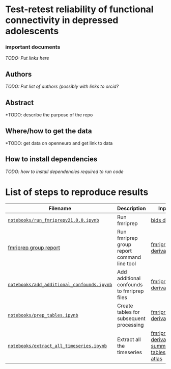 # Test-retest reliability of functional connectivity in depressed adolescents

### important documents

*TODO: Put links here*

## Authors

*TODO: Put list of authors (possibly with links to orcid?*

## Abstract

*TODO: describe the purpose of the repo

## Where/how to get the data

*TODO: get data on openneuro and get link to data

## How to install dependencies

*TODO: how to install dependencies required to run code*

# List of steps to reproduce results

|Filename|Description|Input|Output|
|---------|------------------------|----------------|----------------|
|[`notebooks/run_fmriprepv21.0.0.ipynb`](../master/notebooks/run_fmriprepv21.0.0.ipynb)|Run fmriprep|[bids data](../master/data/bids_defaced)|[fmripreped derivatives](../master/data/derivatives/fmriprep_v21.0.0)|
|[fmriprep group report](https://github.com/transatlantic-comppsych/fmriprep-group-report)|Run fmriprep group report command line tool|[fmripreped derivatives](../master/data/derivatives/fmriprep_v21.0.0)|
|[`notebooks/add_additional_confounds.ipynb`](../master/notebooks/add_additional_confounds.ipynb)|Add additional confounds to fmriprep files|[fmripreped derivatives](../master/data/derivatives/fmriprep_v21.0.0)|[fmripreped derivatives](../master/data/derivatives/fmriprep_v21.0.0)|
|[`notebooks/prep_tables.ipynb`](../master/notebooks/prep_tables.ipynb)|Create tables for subsequent processing|[fmripreped derivatives](../master/data/derivatives/fmriprep_v21.0.0)|[summary tables](../master/data/derivatives/summary_tables)|
|[`notebooks/extract_all_timeseries.ipynb`](../master/notebooks/extract_all_timeseries.ipynb)|Extract all the timeseries|[fmripreped derivatives](../master/data/derivatives/fmriprep_v21.0.0), [summary tables](../master/data/derivatives/summary_tables), [atlas](../master/data/derivatives/rest_processed/basc122_flat_with_ldlpfc.nii.gz)|[extracted timeseries](../master/data/derivatives/rest_processed/ts_extract_allmodels)|